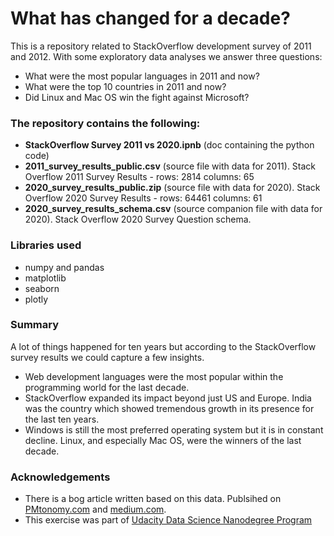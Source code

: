 # What has changed for a decade?

This is a repository related to StackOverflow development survey of 2011 and 2012. With some exploratory data analyses we answer three questions:
- What were the most popular languages in 2011 and now?
- What were the top 10 countries in 2011 and now?
- Did Linux and Mac OS win the fight against Microsoft?

### The repository contains the following:
 - **StackOverflow Survey 2011 vs 2020.ipnb** (doc containing the python code)
 - **2011_survey_results_public.csv** (source file with data for 2011). Stack Overflow 2011 Survey Results - rows: 2814  columns: 65
 - **2020_survey_results_public.zip** (source file with data for 2020). Stack Overflow 2020 Survey Results - rows: 64461  columns: 61 
 - **2020_survey_results_schema.csv** (source companion file with data for 2020). Stack Overflow 2020 Survey Question schema.

 
 ### Libraries used
 - numpy and pandas
 - matplotlib
 - seaborn
 - plotly
 
 ### Summary
A lot of things happened for ten years but according to the StackOverflow survey results we could capture a few insights.
- Web development languages were the most popular within the programming world for the last decade. 
- StackOverflow expanded its impact beyond just US and Europe. India was the country which showed tremendous growth in its presence for the last ten years.
- Windows is still the most preferred operating system but it is in constant decline. Linux, and especially Mac OS, were the winners of the last decade.
 
 ### Acknowledgements
 * There is a bog article written based on this data. Publsihed on [PMtonomy.com](https://pmtonomy.com/what-changed-for-a-decade/) and [medium.com](https://medium.com/@plamen.rabadzhiyski).
 * This exercise was part of [Udacity Data Science Nanodegree Program](https://www.udacity.com/)
 
